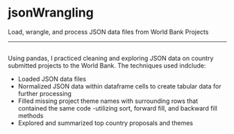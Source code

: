 # jsonWrangling
Load, wrangle, and process JSON data files from World Bank Projects

***
##

Using pandas, I practiced cleaning and exploring JSON data on country submitted projects to the World Bank. The techniques used indclude:
- Loaded JSON data files
- Normalized JSON data within dataframe cells to create tabular data for further processing
- Filled missing project theme names with surrounding rows that contained the same code
  -utilizing sort, forward fill, and backward fill methods
- Explored and summarized top country proposals and themes

